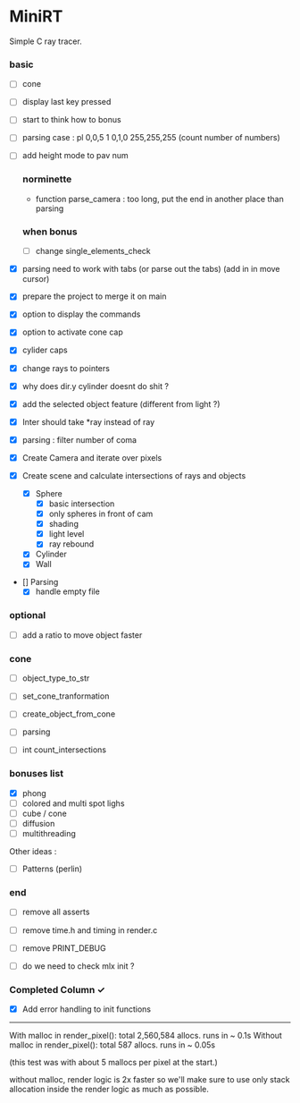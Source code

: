 # MiniRT
Simple C ray tracer.

### basic

- [ ] cone
- [ ] display last key pressed
- [ ] start to think how to bonus
- [ ] parsing case : pl 0,0,5 1 0,1,0 255,255,255 (count number of numbers)
- [ ] add height mode to pav num

	### norminette

	-  function parse_camera : too long, put the end in another place than parsing

	### when bonus

	- [ ] change single_elements_check


- [X] parsing need to work with tabs (or parse out the tabs) (add in in move cursor)
- [X] prepare the project to merge it on main
- [X] option to display the commands
- [X] option to activate cone cap
- [X] cylider caps
- [X] change rays to pointers
- [X] why does dir.y cylinder doesnt do shit ?
- [X] add the selected object feature (different from light ?)
- [X] Inter should take *ray instead of ray
- [X] parsing : filter number of coma




- [X] Create Camera and iterate over pixels
- [X] Create scene and calculate intersections of rays
and objects
  - [X] Sphere
    - [X] basic intersection
	- [X] only spheres in front of cam
	- [X] shading
	- [X] light level
	- [X] ray rebound
  - [X] Cylinder
  - [X] Wall

- [] Parsing
	- [X] handle empty file

### optional

- [ ] add a ratio to move object faster


### cone

- [ ] object_type_to_str
- [ ] set_cone_tranformation
- [ ] create_object_from_cone
- [ ] parsing
- [ ] int	count_intersections


### bonuses list

 - [X] phong
 - [ ] colored and multi spot lighs
 - [ ] cube / cone
 - [ ] diffusion
 - [ ] multithreading

Other ideas :
 - [ ] Patterns (perlin)

### end
 
 - [ ] remove all asserts
 - [ ] remove time.h and timing in render.c
 - [ ] remove PRINT_DEBUG
 - [ ] do we need to check mlx init ?


### Completed Column ✓
- [X] Add error handling to init functions


---
With malloc in render_pixel():
	total 2,560,584 allocs.
	runs in ~ 0.1s
Without malloc in render_pixel():
	total 587 allocs.
	runs in ~ 0.05s

(this test was with about 5 mallocs per pixel at the start.)

without malloc, render logic is 2x faster so we'll make sure to use only stack allocation inside the render logic as much as possible.
